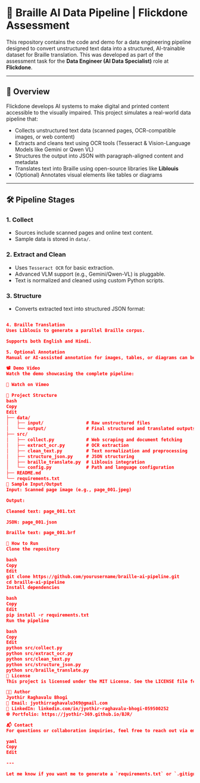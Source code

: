 # 🧠 Braille AI Data Pipeline | Flickdone Assessment

This repository contains the code and demo for a data engineering pipeline designed to convert unstructured text data into a structured, AI-trainable dataset for Braille translation. This was developed as part of the assessment task for the **Data Engineer (AI Data Specialist)** role at **Flickdone**.

---

## 📌 Overview

Flickdone develops AI systems to make digital and printed content accessible to the visually impaired. This project simulates a real-world data pipeline that:

- Collects unstructured text data (scanned pages, OCR-compatible images, or web content)
- Extracts and cleans text using OCR tools (Tesseract & Vision-Language Models like Gemini or Qwen VL)
- Structures the output into JSON with paragraph-aligned content and metadata
- Translates text into Braille using open-source libraries like **Liblouis**
- (Optional) Annotates visual elements like tables or diagrams

---

## 🛠️ Pipeline Stages

### 1. **Collect**
- Sources include scanned pages and online text content.
- Sample data is stored in `data/`.

### 2. **Extract and Clean**
- Uses `Tesseract OCR` for basic extraction.
- Advanced VLM support (e.g., Gemini/Qwen-VL) is pluggable.
- Text is normalized and cleaned using custom Python scripts.

### 3. **Structure**
- Converts extracted text into structured JSON format:
```json

4. Braille Translation
Uses Liblouis to generate a parallel Braille corpus.

Supports both English and Hindi.

5. Optional Annotation
Manual or AI-assisted annotation for images, tables, or diagrams can be added as metadata.

📽️ Demo Video
Watch the demo showcasing the complete pipeline:

🔗 Watch on Vimeo

📁 Project Structure
bash
Copy
Edit
├── data/
│   ├── input/                # Raw unstructured files
│   └── output/               # Final structured and translated outputs
├── src/
│   ├── collect.py            # Web scraping and document fetching
│   ├── extract_ocr.py        # OCR extraction
│   ├── clean_text.py         # Text normalization and preprocessing
│   ├── structure_json.py     # JSON structuring
│   ├── braille_translate.py  # Liblouis integration
│   └── config.py             # Path and language configuration
├── README.md
└── requirements.txt
🧪 Sample Input/Output
Input: Scanned page image (e.g., page_001.jpeg)

Output:

Cleaned text: page_001.txt

JSON: page_001.json

Braille text: page_001.brf

🚀 How to Run
Clone the repository

bash
Copy
Edit
git clone https://github.com/yourusername/braille-ai-pipeline.git
cd braille-ai-pipeline
Install dependencies

bash
Copy
Edit
pip install -r requirements.txt
Run the pipeline

bash
Copy
Edit
python src/collect.py
python src/extract_ocr.py
python src/clean_text.py
python src/structure_json.py
python src/braille_translate.py
🧾 License
This project is licensed under the MIT License. See the LICENSE file for details.

👨‍💻 Author
Jyothir Raghavalu Bhogi
📧 Email: jyothirraghavalu369@gmail.com
🔗 LinkedIn: linkedin.com/in/jyothir-raghavalu-bhogi-059500252
🌐 Portfolio: https://jyothir-369.github.io/BJR/

📬 Contact
For questions or collaboration inquiries, feel free to reach out via email or LinkedIn.

yaml
Copy
Edit

---

Let me know if you want me to generate a `requirements.txt` or `.gitignore` as well, or help you push all this to your GitHub repo.
